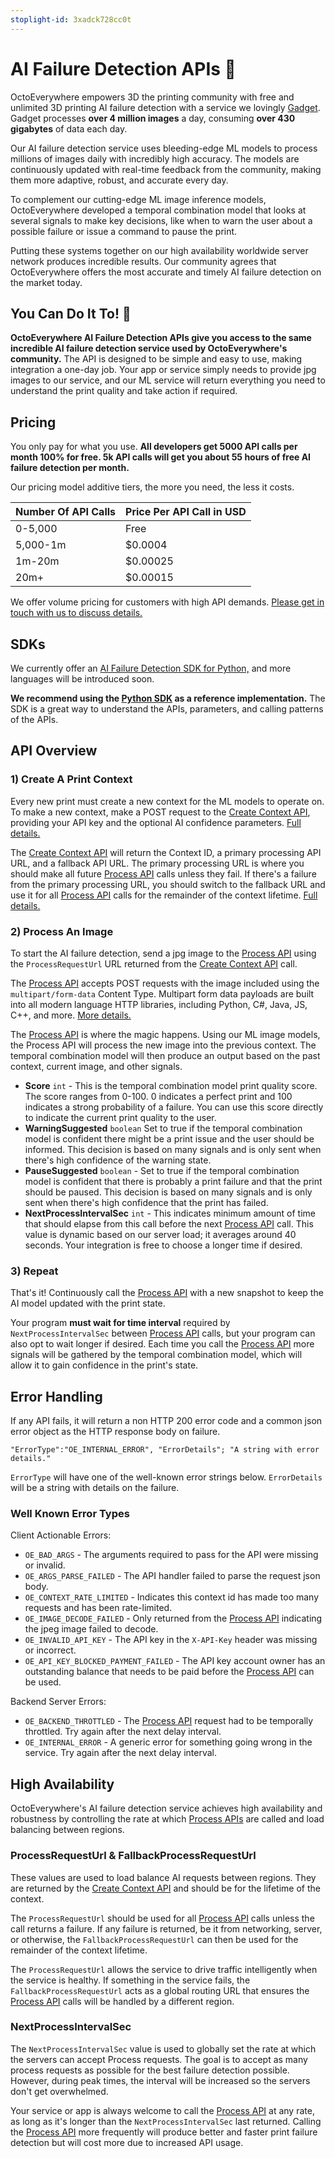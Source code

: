 ```yaml
---
stoplight-id: 3xadck728cc0t
---
```


# AI Failure Detection APIs 🤖

OctoEverywhere empowers 3D the printing community with free and unlimited 3D printing AI failure detection with a service we lovingly [Gadget](https://octoeverywhere.com/gadget?source=dev_docs_ai). Gadget processes **over 4 million images** a day, consuming **over 430 gigabytes** of data each day.

Our AI failure detection service uses bleeding-edge ML models to process millions of images daily with incredibly high accuracy. The models are continuously updated with real-time feedback from the community, making them more adaptive, robust, and accurate every day. 

To complement our cutting-edge ML image inference models, OctoEverywhere developed a temporal combination model that looks at several signals to make key decisions, like when to warn the user about a possible failure or issue a command to pause the print.

Putting these systems together on our high availability worldwide server network produces incredible results. Our community agrees that OctoEverywhere offers the most accurate and timely AI failure detection on the market today.

## You Can Do It To! 🚀

**OctoEverywhere AI Failure Detection APIs give you access to the same incredible AI failure detection service used by OctoEverywhere's community.** The API is designed to be simple and easy to use, making integration a one-day job. Your app or service simply needs to provide jpg images to our service, and our ML service will return everything you need to understand the print quality and take action if required.

## Pricing 

You only pay for what you use. **All developers get 5000 API calls per month 100% for free. 5k API calls will get you about 55 hours of free AI failure detection per month.** 

Our pricing model additive tiers, the more you need, the less it costs.


Number Of API Calls | Price Per API Call in USD
---------|---------
0-5,000 | Free
5,000-1m | $0.0004
1m-20m |  $0.00025
20m+ | $0.00015



We offer volume pricing for customers with high API demands. [Please get in touch with us to discuss details.](https://octoeverywhere.com/support?source=dev_docs_ai_failure_detection)

## SDKs

We currently offer an [AI Failure Detection SDK for Python,](https://github.com/OctoEverywhere/Gadget-Python-Sdk) and more languages will be introduced soon.

**We recommend using the [Python SDK](https://github.com/OctoEverywhere/Gadget-Python-Sdk/blob/main/gadgetsdk/_gadgetinspectionsession.py) as a reference implementation.** The SDK is a great way to understand the APIs, parameters, and calling patterns of the APIs.

## API Overview

### 1) Create A Print Context

Every new print must create a new context for the ML models to operate on. To make a new context, make a POST request to the [Create Context API](https://octoeverywhere.stoplight.io/docs/octoeverywhere-api-docs/kgomtjwkt3dj9-create-context), providing your API key and the optional AI confidence parameters. [Full details.](https://octoeverywhere.stoplight.io/docs/octoeverywhere-api-docs/sd17hl8caalt1-create-context)

The [Create Context API](https://octoeverywhere.stoplight.io/docs/octoeverywhere-api-docs/kgomtjwkt3dj9-create-context) will return the Context ID, a primary processing API URL, and a fallback API URL. The primary processing URL is where you should make all future [Process API](https://octoeverywhere.stoplight.io/docs/octoeverywhere-api-docs/hb9xvo995a4px-process) calls unless they fail. If there's a failure from the primary processing URL, you should switch to the fallback URL and use it for all [Process API](https://octoeverywhere.stoplight.io/docs/octoeverywhere-api-docs/hb9xvo995a4px-process) calls for the remainder of the context lifetime. [Full details.](https://octoeverywhere.stoplight.io/docs/octoeverywhere-api-docs/sd17hl8caalt1-create-context)

### 2) Process An Image

To start the AI failure detection, send a jpg image to the [Process API](https://octoeverywhere.stoplight.io/docs/octoeverywhere-api-docs/hb9xvo995a4px-process) using the `ProcessRequestUrl` URL returned from the [Create Context API](https://octoeverywhere.stoplight.io/docs/octoeverywhere-api-docs/kgomtjwkt3dj9-create-context) call. 

The [Process API](https://octoeverywhere.stoplight.io/docs/octoeverywhere-api-docs/hb9xvo995a4px-process) accepts POST requests with the image included using the `multipart/form-data` Content Type. Multipart form data payloads are built into all modern language HTTP libraries, including Python, C#, Java, JS, C++, and more. [More details.](https://octoeverywhere.stoplight.io/docs/octoeverywhere-api-docs/hb9xvo995a4px-process)

The [Process API](https://octoeverywhere.stoplight.io/docs/octoeverywhere-api-docs/hb9xvo995a4px-process) is where the magic happens. Using our ML image models, the Process API will process the new image into the previous context. The temporal combination model will then produce an output based on the past context, current image, and other signals.   

- **Score** `int` - This is the temporal combination model print quality score. The score ranges from 0-100. 0 indicates a perfect print and 100 indicates a strong probability of a failure. You can use this score directly to indicate the current print quality to the user.
- **WarningSuggested** `boolean` Set to true if the temporal combination model is confident there might be a print issue and the user should be informed. This decision is based on many signals and is only sent when there's high confidence of the warning state.
- **PauseSuggested** `boolean` - Set to true if the temporal combination model is confident that there is probably a print failure and that the print should be paused. This decision is based on many signals and is only sent when there's high confidence that the print has failed.
- **NextProcessIntervalSec** `int` - This indicates minimum amount of time that should elapse from this call before the next [Process API](https://octoeverywhere.stoplight.io/docs/octoeverywhere-api-docs/hb9xvo995a4px-process) call. This value is dynamic based on our server load; it averages around 40 seconds. Your integration is free to choose a longer time if desired.

### 3) Repeat

That's it! Continuously call the [Process API](https://octoeverywhere.stoplight.io/docs/octoeverywhere-api-docs/hb9xvo995a4px-process) with a new snapshot to keep the AI model updated with the print state. 

Your program **must wait for time interval** required by `NextProcessIntervalSec` between [Process API](https://octoeverywhere.stoplight.io/docs/octoeverywhere-api-docs/hb9xvo995a4px-process) calls, but your program can also opt to wait longer if desired. Each time you call the [Process API](https://octoeverywhere.stoplight.io/docs/octoeverywhere-api-docs/hb9xvo995a4px-process) more signals will be gathered by the temporal combination model, which will allow it to gain confidence in the print's state.

## Error Handling

If any API fails, it will return a non HTTP 200 error code and a common json error object as the HTTP response body on failure.

`"ErrorType":"OE_INTERNAL_ERROR", "ErrorDetails"; "A string with error details."`

`ErrorType` will have one of the well-known error strings below. `ErrorDetails` will be a string with details on the failure.

### Well Known Error Types

Client Actionable Errors:

- `OE_BAD_ARGS` - The arguments required to pass for the API were missing or invalid.
- `OE_ARGS_PARSE_FAILED` - The API handler failed to parse the request json body.
- `OE_CONTEXT_RATE_LIMITED` - Indicates this context id has made too many requests and has been rate-limited.
- `OE_IMAGE_DECODE_FAILED` - Only returned from the [Process API](https://octoeverywhere.stoplight.io/docs/octoeverywhere-api-docs/hb9xvo995a4px-process) indicating the jpeg image failed to decode.
- `OE_INVALID_API_KEY` - The API key in the `X-API-Key` header was missing or incorrect.
- `OE_API_KEY_BLOCKED_PAYMENT_FAILED` - The API key account owner has an outstanding balance that needs to be paid before the [Process API](https://octoeverywhere.stoplight.io/docs/octoeverywhere-api-docs/hb9xvo995a4px-process) can be used.

Backend Server Errors:


- `OE_BACKEND_THROTTLED` - The [Process API](https://octoeverywhere.stoplight.io/docs/octoeverywhere-api-docs/hb9xvo995a4px-process) request had to be temporally throttled. Try again after the next delay interval.
- `OE_INTERNAL_ERROR` - A generic error for something going wrong in the service. Try again after the next delay interval.


## High Availability

OctoEverywhere's AI failure detection service achieves high availability and robustness by controlling the rate at which [Process APIs](https://octoeverywhere.stoplight.io/docs/octoeverywhere-api-docs/hb9xvo995a4px-process) are called and load balancing between regions.

### ProcessRequestUrl & FallbackProcessRequestUrl

These values are used to load balance AI requests between regions. They are returned by the [Create Context API](https://octoeverywhere.stoplight.io/docs/octoeverywhere-api-docs/kgomtjwkt3dj9-create-context) and should be for the lifetime of the context. 

The `ProcessRequestUrl` should be used for all [Process API](https://octoeverywhere.stoplight.io/docs/octoeverywhere-api-docs/hb9xvo995a4px-process) calls unless the call returns a failure. If any failure is returned, be it from networking, server, or otherwise, the `FallbackProcessRequestUrl` can then be used for the remainder of the context lifetime.

The `ProcessRequestUrl` allows the service to drive traffic intelligently when the service is healthy. If something in the service fails, the `FallbackProcessRequestUrl` acts as a global routing URL that ensures the [Process API](https://octoeverywhere.stoplight.io/docs/octoeverywhere-api-docs/hb9xvo995a4px-process) calls will be handled by a different region.


### NextProcessIntervalSec

The `NextProcessIntervalSec` value is used to globally set the rate at which the servers can accept Process requests. The goal is to accept as many process requests as possible for the best failure detection possible. However, during peak times, the interval will be increased so the servers don't get overwhelmed.

Your service or app is always welcome to call the [Process API](https://octoeverywhere.stoplight.io/docs/octoeverywhere-api-docs/hb9xvo995a4px-process) at any rate, as long as it's longer than the `NextProcessIntervalSec` last returned. Calling the [Process API](https://octoeverywhere.stoplight.io/docs/octoeverywhere-api-docs/hb9xvo995a4px-process) more frequently will produce better and faster print failure detection but will cost more due to increased API usage.



